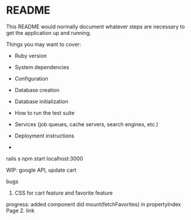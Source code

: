 # README

This README would normally document whatever steps are necessary to get the
application up and running.

Things you may want to cover:

* Ruby version

* System dependencies

* Configuration

* Database creation

* Database initialization

* How to run the test suite

* Services (job queues, cache servers, search engines, etc.)

* Deployment instructions

* 


rails s
npm start
localhost:3000

WIP: google API, update cart


bugs
1. CSS for cart feature and favorite feature

progress: added component did mount(fetchFavorites) in propertyIndex Page
2. link 
